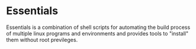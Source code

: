 # Essentials

Essentials is a combination of shell scripts for automating the build process of multiple linux programs and environments and provides tools to 
"install" them without root previleges.
